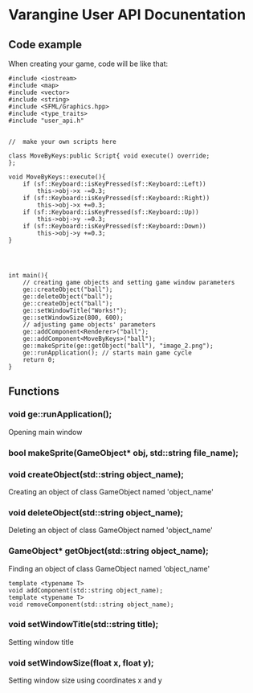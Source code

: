 # **Varangine** User API Docunentation
## Code example
When creating your game, code will be like that:
```
#include <iostream>
#include <map>
#include <vector>
#include <string>
#include <SFML/Graphics.hpp>
#include <type_traits>
#include "user_api.h"


//  make your own scripts here

class MoveByKeys:public Script{ void execute() override;
};

void MoveByKeys::execute(){
	if (sf::Keyboard::isKeyPressed(sf::Keyboard::Left))
		this->obj->x -=0.3;
	if (sf::Keyboard::isKeyPressed(sf::Keyboard::Right))
		this->obj->x +=0.3;
	if (sf::Keyboard::isKeyPressed(sf::Keyboard::Up))
		this->obj->y -=0.3;
	if (sf::Keyboard::isKeyPressed(sf::Keyboard::Down))
		this->obj->y +=0.3;
}




int main(){
    // creating game objects and setting game window parameters
	ge::createObject("ball");
	ge::deleteObject("ball");
	ge::createObject("ball");
	ge::setWindowTitle("Works!"); 
	ge::setWindowSize(800, 600);  
	// adjusting game objects' parameters
	ge::addComponent<Renderer>("ball"); 
	ge::addComponent<MoveByKeys>("ball");
	ge::makeSprite(ge::getObject("ball"), "image_2.png");
	ge::runApplication(); // starts main game cycle
	return 0;
}
```
## Functions
### void ge::runApplication(); 
Opening main window
### bool makeSprite(GameObject* obj, std::string file_name);

### void createObject(std::string object_name);
Creating an object of class GameObject named 'object_name'
### void deleteObject(std::string object_name);
Deleting an object of class GameObject named 'object_name'
### GameObject* getObject(std::string object_name);
Finding an object of class GameObject named 'object_name'

	template <typename T>
	void addComponent(std::string object_name);
	template <typename T>
	void removeComponent(std::string object_name);
	
### void setWindowTitle(std::string title);
Setting window title 
### void setWindowSize(float x, float y);
Setting window size using coordinates x and y



